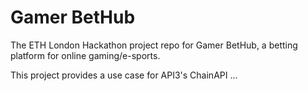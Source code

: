 # Gamer BetHub
The ETH London Hackathon project repo for Gamer BetHub, a betting platform for online gaming/e-sports.

This project provides a use case for API3's ChainAPI ...
